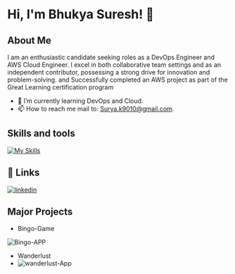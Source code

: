 # Hi, I'm Bhukya Suresh! 👋
## About Me
I am an enthusiastic candidate seeking roles as a DevOps Engineer and AWS Cloud Engineer. I excel in both collaborative team settings and as an independent contributor, possessing a strong drive for innovation and problem-solving. and Successfully completed an AWS project as part of the Great Learning certification program

 
- 🌱 I’m currently learning DevOps and Cloud.
- 📫 How to reach me mail to: Surya.k9010@gmail.com.

## Skills and tools
[![My Skills](https://skillicons.dev/icons?i=aws,gcp,linux,git,github,jenkins,kubernetes,docker,ansible,terraform,vscode,bash,ubuntu,windows,mysql,html,css)](https://skillicons.dev)

## 🔗 Links
[![linkedin](https://img.shields.io/badge/linkedin-0A66C2?style=for-the-badge&logo=linkedin&logoColor=white)](https://www.linkedin.com/in/qsury-a-g-2b505b212/)

## Major Projects
- Bingo-Game

 ![Bingo-APP](https://github.com/Suresh5992/Suresh5992/assets/107224549/53164679-c989-4684-904d-047160473a8d)

 - Wanderlust
 - ![wanderlust-App](https://github.com/Suresh5992/Suresh5992/assets/107224549/ccacb256-a177-49d4-a3b8-2f50fcc6e78c)


### 


# 

 

 
